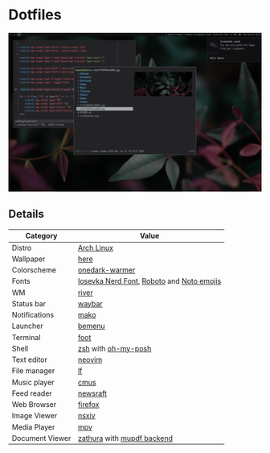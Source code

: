 # Dotfiles

![desktop screenshots](screenshots.png)

## Details

Category        | Value
---             | ---
Distro          | [Arch Linux](https://archlinux.org/)
Wallpaper       | [here](.local/share/backgrounds)
Colorscheme     | [onedark-warmer](https://github.com/navarasu/onedark.nvim)
Fonts           | [Iosevka Nerd Font](https://www.nerdfonts.com/), [Roboto](https://material.google.com/style/typography.html) and [Noto emojis](https://fonts.google.com/noto)
WM              | [river](https://codeberg.org/river/river)
Status bar      | [waybar](https://github.com/Alexays/Waybar/)
Notifications   | [mako](https://mako-project.org)
Launcher        | [bemenu](https://github.com/Cloudef/bemenu)
Terminal        | [foot](https://codeberg.org/dnkl/foot)
Shell           | [zsh](https://www.zsh.org/) with [oh-my-posh](https://github.com/JanDeDobbeleer/oh-my-posh)
Text editor     | [neovim](https://neovim.io/)
File manager    | [lf](https://github.com/gokcehan/lf)
Music player    | [cmus](https://cmus.github.io/)
Feed reader     | [newsraft](https://codeberg.org/newsraft/newsraft)
Web Browser     | [firefox](https://www.mozilla.org/firefox/)
Image Viewer    | [nsxiv](https://github.com/nsxiv/nsxiv)
Media Player    | [mpv](https://mpv.io/)
Document Viewer | [zathura](https://pwmt.org/projects/zathura/) with [mupdf backend](https://pwmt.org/projects/zathura-pdf-mupdf/)
